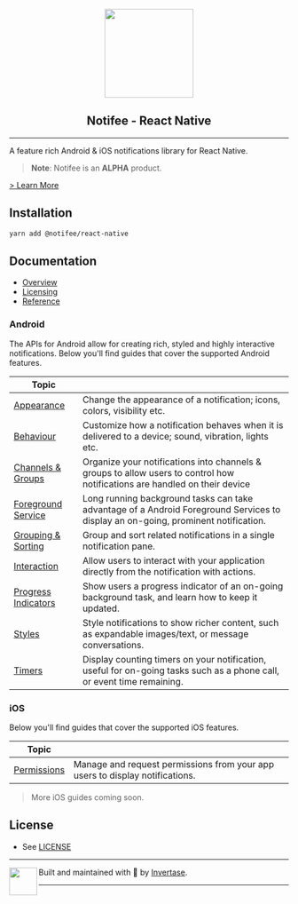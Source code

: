 <p align="center">
  <a href="https://notifee.app">
    <img width="160px" src="https://notifee.app/logo-icon.png"><br/>
  </a>
  <h2 align="center">Notifee - React Native</h2>
</p>

---

A feature rich Android & iOS notifications library for React Native.

> **Note**: Notifee is an **ALPHA** product.

[> Learn More](https://notifee.app/)

## Installation

```bash
yarn add @notifee/react-native
```

## Documentation

- [Overview](https://notifee.app/react-native/docs/overview)
- [Licensing](https://notifee.app/react-native/docs/license-keys)
- [Reference](https://notifee.app/react-native/reference)

### Android

The APIs for Android allow for creating rich, styled and highly interactive notifications. Below you'll find guides that cover the supported Android features.

| Topic                                                                                    |                                                                                                                                   |
| ---------------------------------------------------------------------------------------- | --------------------------------------------------------------------------------------------------------------------------------- |
| [Appearance](https://notifee.app/react-native/docs/android/appearance)                   | Change the appearance of a notification; icons, colors, visibility etc.                                                           |
| [Behaviour](https://notifee.app/react-native/docs/android/behaviour)                     | Customize how a notification behaves when it is delivered to a device; sound, vibration, lights etc.                              |
| [Channels & Groups](https://notifee.app/react-native/docs/android/channels)              | Organize your notifications into channels & groups to allow users to control how notifications are handled on their device        |
| [Foreground Service](https://notifee.app/react-native/docs/android/foreground-service)   | Long running background tasks can take advantage of a Android Foreground Services to display an on-going, prominent notification. |
| [Grouping & Sorting](https://notifee.app/react-native/docs/android/grouping-and-sorting) | Group and sort related notifications in a single notification pane.                                                               |
| [Interaction](https://notifee.app/react-native/docs/android/interaction)                 | Allow users to interact with your application directly from the notification with actions.                                        |
| [Progress Indicators](https://notifee.app/react-native/docs/android/progress-indicators) | Show users a progress indicator of an on-going background task, and learn how to keep it updated.                                 |
| [Styles](https://notifee.app/react-native/docs/android/styles)                           | Style notifications to show richer content, such as expandable images/text, or message conversations.                             |
| [Timers](https://notifee.app/react-native/docs/android/timers)                           | Display counting timers on your notification, useful for on-going tasks such as a phone call, or event time remaining.            |

### iOS

Below you'll find guides that cover the supported iOS features.

| Topic                                                                                    |                                                                                                                                   |
| ---------------------------------------------------------------------------------------- | --------------------------------------------------------------------------------------------------------------------------------- |
| [Permissions](https://notifee.app/react-native/docs/ios/permissionse)                   | Manage and request permissions from your app users to display notifications.                                                        |



> More iOS guides coming soon.

## License

- See [LICENSE](/LICENSE)

---

<p>
  <img align="left" width="50px" src="https://static.invertase.io/assets/invertase-logo-small.png">
  <p align="left">
    Built and maintained with 💛 by <a href="https://invertase.io">Invertase</a>.
  </p>
</p>

---

